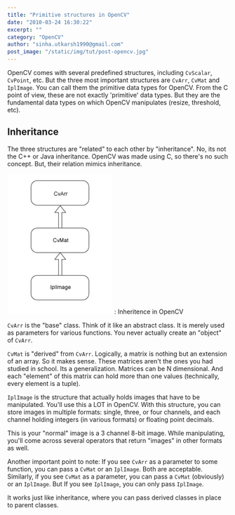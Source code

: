 ```yaml
---
title: "Primitive structures in OpenCV"
date: "2010-03-24 16:30:22"
excerpt: ""
category: "OpenCV"
author: "sinha.utkarsh1990@gmail.com"
post_image: "/static/img/tut/post-opencv.jpg"
---
```

OpenCV comes with several predefined structures, including `CvScalar`, `CvPoint`, etc. But the three most important structures are `CvArr`, `CvMat` and `IplImage`. You can call them the primitive data types for OpenCV. From the C point of view, these are not exactly 'primitive' data types. But they are the fundamental data types on which OpenCV manipulates (resize, threshold, etc). 

## Inheritance

The three structures are "related" to each other by "inheritance". No, its not the C++ or Java inheritance. OpenCV was made using C, so there's no such concept. But, their relation mimics inheritance.

![](/static/img/tut/opencv-inheritance.jpg)
: Inheritence in OpenCV

`CvArr` is the "base" class. Think of it like an abstract class. It is merely used as parameters for various functions. You never actually create an "object" of `CvArr`.

`CvMat` is "derived" from `CvArr`. Logically, a matrix is nothing but an extension of an array. So it makes sense. These matrices aren't the ones you had studied in school. Its a generalization. Matrices can be N dimensional. And each "element" of this matrix can hold more than one values (technically, every element is a tuple). 

`IplImage` is the structure that actually holds images that have to be manipulated. You'll use this a LOT in OpenCV. With this structure, you can store images in multiple formats: single, three, or four channels, and each channel holding integers (in various formats) or floating point decimals.

This is your "normal" image is a 3 channel 8-bit image. While manipulating, you'll come across several operators that return "images" in other formats as well. 

Another important point to note: If you see `CvArr` as a parameter to some function, you can pass a `CvMat` or an `IplImage`. Both are acceptable. Similarly, if you see `CvMat` as a parameter, you can pass a `CvMat` (obviously) or an `IplImage`. But If you see `IplImage`, you can only pass `IplImage`.

It works just like inheritance, where you can pass derived classes in place to parent classes.
